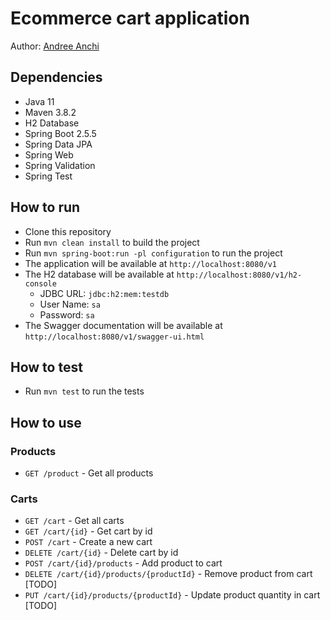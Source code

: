 # Ecommerce cart application
Author: [Andree Anchi](https://www.linkedin.com/in/andree-anchi-dueñas/)
## Dependencies
- Java 11
- Maven 3.8.2
- H2 Database
- Spring Boot 2.5.5
- Spring Data JPA
- Spring Web
- Spring Validation
- Spring Test

## How to run
- Clone this repository
- Run `mvn clean install` to build the project
- Run `mvn spring-boot:run -pl configuration` to run the project
- The application will be available at `http://localhost:8080/v1`
- The H2 database will be available at `http://localhost:8080/v1/h2-console`
    - JDBC URL: `jdbc:h2:mem:testdb`
    - User Name: `sa`
    - Password: `sa`
- The Swagger documentation will be available at `http://localhost:8080/v1/swagger-ui.html`

## How to test
- Run `mvn test` to run the tests

## How to use

### Products
- `GET /product` - Get all products

### Carts
- `GET /cart` - Get all carts
- `GET /cart/{id}` - Get cart by id
- `POST /cart` - Create a new cart
- `DELETE /cart/{id}` - Delete cart by id
- `POST /cart/{id}/products` - Add product to cart
- `DELETE /cart/{id}/products/{productId}` - Remove product from cart [TODO]
- `PUT /cart/{id}/products/{productId}` - Update product quantity in cart [TODO]